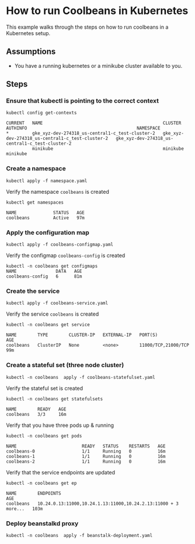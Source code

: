 How to run Coolbeans in Kubernetes
==================================

This example walks through the steps on how to run coolbeans in a Kubernetes setup.

Assumptions
-----------

- You have a running kubernetes or a minikube cluster available to you.


Steps
-----

### Ensure that kubectl is pointing to the correct context

    kubectl config get-contexts

    CURRENT   NAME                                              CLUSTER                                           AUTHINFO                                          NAMESPACE
    *         gke_xyz-dev-274318_us-central1-c_test-cluster-2   gke_xyz-dev-274318_us-central1-c_test-cluster-2   gke_xyz-dev-274318_us-central1-c_test-cluster-2
              minikube                                          minikube                                          minikube

### Create a namespace

    kubectl apply -f namespace.yaml


Verify the namespace `coolbeans` is created

    kubectl get namespaces 

    NAME              STATUS   AGE
    coolbeans         Active   97m



### Apply the configuration map

    kubectl apply -f coolbeans-configmap.yaml

Verify the configmap `coolbeans-config` is created

    kubectl -n coolbeans get configmaps
    NAME               DATA   AGE
    coolbeans-config   6      81m


### Create the service 

    kubectl apply -f coolbeans-service.yaml


Verify the service `coolbeans` is created

    kubectl -n coolbeans get service

    NAME        TYPE        CLUSTER-IP   EXTERNAL-IP   PORT(S)               AGE
    coolbeans   ClusterIP   None         <none>        11000/TCP,21000/TCP   99m


### Create a stateful set (three node cluster)

    kubectl -n coolbeans  apply -f coolbeans-statefulset.yaml

Verify the stateful set is created

    kubectl -n coolbeans get statefulsets

    NAME        READY   AGE
    coolbeans   3/3     16m


Verify that you have three pods up & running

    kubectl -n coolbeans get pods

    NAME                         READY   STATUS    RESTARTS   AGE
    coolbeans-0                  1/1     Running   0          16m
    coolbeans-1                  1/1     Running   0          16m
    coolbeans-2                  1/1     Running   0          16m

Verify that the service endpoints are updated

    kubectl -n coolbeans get ep

    NAME        ENDPOINTS                                                        AGE
    coolbeans   10.24.0.13:11000,10.24.1.13:11000,10.24.2.13:11000 + 3 more...   103m


### Deploy beanstalkd proxy

    kubectl -n coolbeans  apply -f beanstalk-deployment.yaml

    




















